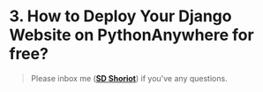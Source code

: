 # 3. How to Deploy Your Django Website on PythonAnywhere for free?


> Please inbox me (**[SD Shoriot](https://www.facebook.com/shoriot)**) if you've any questions. 